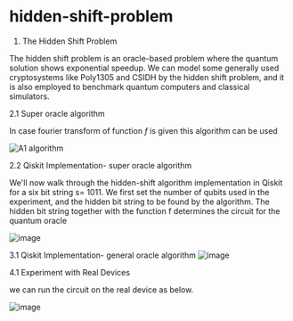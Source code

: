 # hidden-shift-problem
1. The Hidden Shift Problem

 The hidden shift problem is an oracle-based problem where the quantum solution shows exponential speedup. We can model some generally used cryptosystems like Poly1305 and CSIDH by the hidden shift problem, and it is also employed to benchmark quantum computers and classical simulators.

2.1 Super oracle algorithm

 In case fourier transform of function $f$ is given this algorithm can be used 

![A1 algorithm](https://user-images.githubusercontent.com/69569033/153343222-b2a6037d-675e-4922-9391-c251f5f3968b.png)


2.2 Qiskit Implementation- super oracle algorithm
  
 We'll now walk through the hidden-shift algorithm implementation in Qiskit for a six bit string s= 1011. We first set the number of qubits used in the experiment, and the hidden bit string  to be found by the algorithm. The hidden bit string  together with the function  f determines the circuit for the quantum oracle
 
![image](https://user-images.githubusercontent.com/69569033/153343017-ab2c5348-b638-4b65-8a86-2731423e6157.png)
 
 
 3.1 Qiskit Implementation- general oracle algorithm
![image](https://user-images.githubusercontent.com/69569033/153345283-ab8cb69e-b706-42f4-800d-6505a5866ce9.png)

4.1 Experiment with Real Devices

we can run the circuit on the real device as below.


![image](https://user-images.githubusercontent.com/69569033/153345562-14df7e84-e0af-4d3d-8db1-415082066d0b.png)






